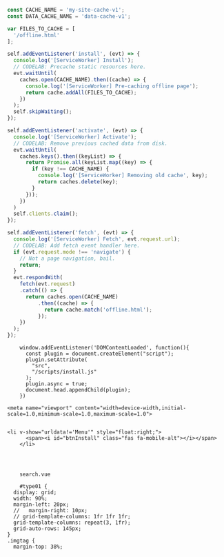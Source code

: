 ```javascript
const CACHE_NAME = 'my-site-cache-v1';
const DATA_CACHE_NAME = 'data-cache-v1';

var FILES_TO_CACHE = [
  '/offline.html'
];

self.addEventListener('install', (evt) => {
  console.log('[ServiceWorker] Install');
  // CODELAB: Precache static resources here.
  evt.waitUntil(
    caches.open(CACHE_NAME).then((cache) => {
      console.log('[ServiceWorker] Pre-caching offline page');
      return cache.addAll(FILES_TO_CACHE);
    })
  );
  self.skipWaiting();
});

self.addEventListener('activate', (evt) => {
  console.log('[ServiceWorker] Activate');
  // CODELAB: Remove previous cached data from disk.
  evt.waitUntil(
    caches.keys().then((keyList) => {
      return Promise.all(keyList.map((key) => {
        if (key !== CACHE_NAME) {
          console.log('[ServiceWorker] Removing old cache', key);
          return caches.delete(key);
        }
      }));
    })
  )
  self.clients.claim();
});

self.addEventListener('fetch', (evt) => {
  console.log('[ServiceWorker] Fetch', evt.request.url);
  // CODELAB: Add fetch event handler here.
  if (evt.request.mode !== 'navigate') {
    // Not a page navigation, bail.
    return;
  }
  evt.respondWith(
    fetch(evt.request)
    .catch(() => {
      return caches.open(CACHE_NAME)
          .then((cache) => {
            return cache.match('offline.html');
          });
    })
  );
});
```



```
    window.addEventListener('DOMContentLoaded', function(){
      const plugin = document.createElement("script");
      plugin.setAttribute(
        "src",
        "/scripts/install.js"
      );
      plugin.async = true;
      document.head.appendChild(plugin);  
    })
```



```
<meta name="viewport" content="width=device-width,initial-scale=1.0,minimum-scale=1.0,maximum-scale=1.0">


<li v-show="urldata!='Menu'" style="float:right;">
      <span><i id="btnInstall" class="fas fa-mobile-alt"></i></span>
    </li>
    
    
    
    
    search.vue
    
    #type01 {
  display: grid;
  width: 90%;
  margin-left: 20px;
  //   margin-right: 10px;
  // grid-template-columns: 1fr 1fr 1fr;
  grid-template-columns: repeat(3, 1fr);
  grid-auto-rows: 145px;
}
.imgtag {
  margin-top: 38%;
  
```



<script type="text/javascript">
    if ('serviceWorker' in navigator) {
      window.addEventListener('load', function() {
        navigator.serviceWorker.register('/service-worker.js').then(function(registration) {
          // Registration was successful
          console.log('ServiceWorker registration successful with scope: ', registration);
        }, function(err) {
          // registration failed :(
          console.log('ServiceWorker registration failed: ', err);
        });
      });
    }
  </script>